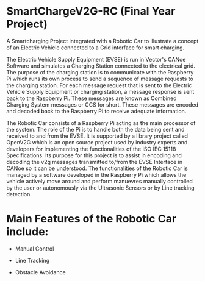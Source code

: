 # SmartChargeV2G-RC (Final Year Project)

A Smartcharging Project integrated with a Robotic Car to illustrate a concept of an Electric Vehicle connected to a Grid interface for smart charging. 


The Electric Vehicle Supply Equipment (EVSE) is run in Vector's CANoe Software and simulates a Charging Station connected to the electrical grid. The purpose of the charging station is to communicate with the Raspberry Pi which runs its own process to send a sequence of message requests to the charging station. For each message request that is sent to the Electric Vehicle Supply Equipment or charging station, a message response is sent back to the Raspberry Pi. These messages are known as Combined Charging System messages or CCS for short. These messages are encoded and decoded back to the Raspberry Pi to receive adequate information.


The Robotic Car consists of a Raspberry Pi acting as the main processor of the system. The role of the Pi is to handle both the data being sent and received to and from the EVSE. It is supported by a library project called OpenV2G which is an open source project used by industry experts and developers for implementing the functionalities of the ISO IEC 15118 Specifications. Its purpose for this project is to assist in encoding and decoding the v2g messages transmitted to/from the EVSE Interface in CANoe so it can be understood. The functionalities of the Robotic Car is managed by a software developed in the Raspberry Pi which allows the vehicle actively move around and perform manuevres manually  controlled by the user or autonomously via the Ultrasonic Sensors or by Line tracking detection.


# Main Features of the Robotic Car include:

- Manual Control

- Line Tracking

- Obstacle Avoidance
